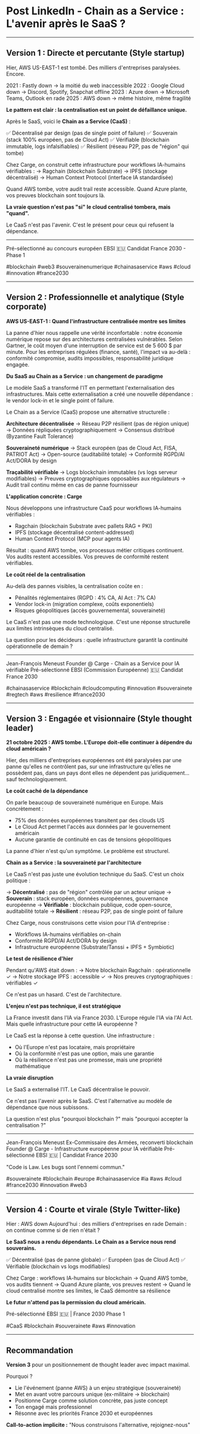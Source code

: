 # Post LinkedIn - Chain as a Service : L'avenir après le SaaS ?

---

## Version 1 : Directe et percutante (Style startup)

Hier, AWS US-EAST-1 est tombé. Des milliers d'entreprises paralysées. Encore.

2021 : Fastly down → la moitié du web inaccessible
2022 : Google Cloud down → Discord, Spotify, Snapchat offline
2023 : Azure down → Microsoft Teams, Outlook en rade
2025 : AWS down → même histoire, même fragilité

**Le pattern est clair : la centralisation est un point de défaillance unique.**

Après le SaaS, voici le **Chain as a Service (CaaS)** :

✅ Décentralisé par design (pas de single point of failure)
✅ Souverain (stack 100% européen, pas de Cloud Act)
✅ Vérifiable (blockchain immutable, logs infalsifiables)
✅ Résilient (réseau P2P, pas de "région" qui tombe)

Chez Carge, on construit cette infrastructure pour workflows IA-humains vérifiables :
→ Ragchain (blockchain Substrate)
→ IPFS (stockage décentralisé)
→ Human Context Protocol (interface IA standardisée)

Quand AWS tombe, votre audit trail reste accessible. Quand Azure plante, vos preuves blockchain sont toujours là.

**La vraie question n'est pas "si" le cloud centralisé tombera, mais "quand".**

Le CaaS n'est pas l'avenir. C'est le présent pour ceux qui refusent la dépendance.

---

Pré-sélectionné au concours européen EBSI 🇪🇺
Candidat France 2030 - Phase 1

#blockchain #web3 #souverainenumerique #chainasaservice #aws #cloud #innovation #france2030

---

## Version 2 : Professionnelle et analytique (Style corporate)

**AWS US-EAST-1 : Quand l'infrastructure centralisée montre ses limites**

La panne d'hier nous rappelle une vérité inconfortable : notre économie numérique repose sur des architectures centralisées vulnérables. Selon Gartner, le coût moyen d'une interruption de service est de 5 600 $ par minute. Pour les entreprises régulées (finance, santé), l'impact va au-delà : conformité compromise, audits impossibles, responsabilité juridique engagée.

**Du SaaS au Chain as a Service : un changement de paradigme**

Le modèle SaaS a transformé l'IT en permettant l'externalisation des infrastructures. Mais cette externalisation a créé une nouvelle dépendance : le vendor lock-in et le single point of failure.

Le Chain as a Service (CaaS) propose une alternative structurelle :

**Architecture décentralisée**
→ Réseau P2P résilient (pas de région unique)
→ Données répliquées cryptographiquement
→ Consensus distribué (Byzantine Fault Tolerance)

**Souveraineté numérique**
→ Stack européen (pas de Cloud Act, FISA, PATRIOT Act)
→ Open-source (auditabilité totale)
→ Conformité RGPD/AI Act/DORA by design

**Traçabilité vérifiable**
→ Logs blockchain immutables (vs logs serveur modifiables)
→ Preuves cryptographiques opposables aux régulateurs
→ Audit trail continu même en cas de panne fournisseur

**L'application concrète : Carge**

Nous développons une infrastructure CaaS pour workflows IA-humains vérifiables :
- Ragchain (blockchain Substrate avec pallets RAG + PKI)
- IPFS (stockage décentralisé content-addressed)
- Human Context Protocol (MCP pour agents IA)

Résultat : quand AWS tombe, vos processus métier critiques continuent. Vos audits restent accessibles. Vos preuves de conformité restent vérifiables.

**Le coût réel de la centralisation**

Au-delà des pannes visibles, la centralisation coûte en :
- Pénalités réglementaires (RGPD : 4% CA, AI Act : 7% CA)
- Vendor lock-in (migration complexe, coûts exponentiels)
- Risques géopolitiques (accès gouvernemental, souveraineté)

Le CaaS n'est pas une mode technologique. C'est une réponse structurelle aux limites intrinsèques du cloud centralisé.

La question pour les décideurs : quelle infrastructure garantit la continuité opérationnelle de demain ?

---

Jean-François Meneust
Founder @ Carge - Chain as a Service pour IA vérifiable
Pré-sélectionné EBSI (Commission Européenne) 🇪🇺
Candidat France 2030

#chainasaservice #blockchain #cloudcomputing #innovation #souverainete #regtech #aws #resilience #france2030

---

## Version 3 : Engagée et visionnaire (Style thought leader)

**21 octobre 2025 : AWS tombe. L'Europe doit-elle continuer à dépendre du cloud américain ?**

Hier, des milliers d'entreprises européennes ont été paralysées par une panne qu'elles ne contrôlent pas, sur une infrastructure qu'elles ne possèdent pas, dans un pays dont elles ne dépendent pas juridiquement... sauf technologiquement.

**Le coût caché de la dépendance**

On parle beaucoup de souveraineté numérique en Europe. Mais concrètement :
- 75% des données européennes transitent par des clouds US
- Le Cloud Act permet l'accès aux données par le gouvernement américain
- Aucune garantie de continuité en cas de tensions géopolitiques

La panne d'hier n'est qu'un symptôme. Le problème est structurel.

**Chain as a Service : la souveraineté par l'architecture**

Le CaaS n'est pas juste une évolution technique du SaaS. C'est un choix politique :

→ **Décentralisé** : pas de "région" contrôlée par un acteur unique
→ **Souverain** : stack européen, données européennes, gouvernance européenne
→ **Vérifiable** : blockchain publique, code open-source, auditabilité totale
→ **Résilient** : réseau P2P, pas de single point of failure

Chez Carge, nous construisons cette vision pour l'IA d'entreprise :
- Workflows IA-humains vérifiables on-chain
- Conformité RGPD/AI Act/DORA by design
- Infrastructure européenne (Substrate/Tanssi + IPFS + Symbiotic)

**Le test de résilience d'hier**

Pendant qu'AWS était down :
→ Notre blockchain Ragchain : opérationnelle ✓
→ Notre stockage IPFS : accessible ✓
→ Nos preuves cryptographiques : vérifiables ✓

Ce n'est pas un hasard. C'est de l'architecture.

**L'enjeu n'est pas technique, il est stratégique**

La France investit dans l'IA via France 2030. L'Europe régule l'IA via l'AI Act. Mais quelle infrastructure pour cette IA européenne ?

Le CaaS est la réponse à cette question. Une infrastructure :
- Où l'Europe n'est pas locataire, mais propriétaire
- Où la conformité n'est pas une option, mais une garantie
- Où la résilience n'est pas une promesse, mais une propriété mathématique

**La vraie disruption**

Le SaaS a externalisé l'IT. Le CaaS décentralise le pouvoir.

Ce n'est pas l'avenir après le SaaS. C'est l'alternative au modèle de dépendance que nous subissons.

La question n'est plus "pourquoi blockchain ?" mais "pourquoi accepter la centralisation ?"

---

Jean-François Meneust
Ex-Commissaire des Armées, reconverti blockchain
Founder @ Carge - Infrastructure européenne pour IA vérifiable
Pré-sélectionné EBSI 🇪🇺 | Candidat France 2030

"Code is Law. Les bugs sont l'ennemi commun."

#souverainete #blockchain #europe #chainasaservice #ia #aws #cloud #france2030 #innovation #web3

---

## Version 4 : Courte et virale (Style Twitter-like)

Hier : AWS down
Aujourd'hui : des milliers d'entreprises en rade
Demain : on continue comme si de rien n'était ?

**Le SaaS nous a rendu dépendants. Le Chain as a Service nous rend souverains.**

✅ Décentralisé (pas de panne globale)
✅ Européen (pas de Cloud Act)
✅ Vérifiable (blockchain vs logs modifiables)

Chez Carge : workflows IA-humains sur blockchain
→ Quand AWS tombe, vos audits tiennent
→ Quand Azure plante, vos preuves restent
→ Quand le cloud centralisé montre ses limites, le CaaS démontre sa résilience

**Le futur n'attend pas la permission du cloud américain.**

Pré-sélectionné EBSI 🇪🇺 | France 2030 Phase 1

#CaaS #blockchain #souverainete #aws #innovation

---

## Recommandation

**Version 3** pour un positionnement de thought leader avec impact maximal.

Pourquoi ?
- Lie l'événement (panne AWS) à un enjeu stratégique (souveraineté)
- Met en avant votre parcours unique (ex-militaire → blockchain)
- Positionne Carge comme solution concrète, pas juste concept
- Ton engagé mais professionnel
- Résonne avec les priorités France 2030 et européennes

**Call-to-action implicite :** "Nous construisons l'alternative, rejoignez-nous"

